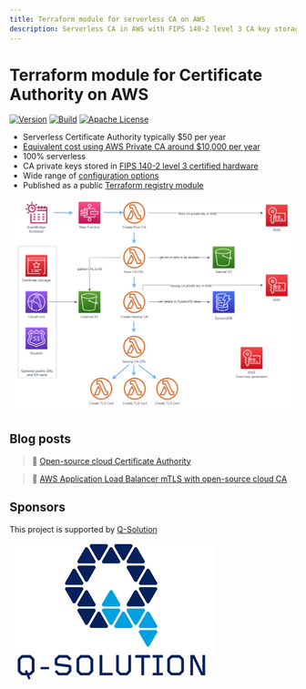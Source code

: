 ```yaml
---
title: Terraform module for serverless CA on AWS
description: Serverless CA in AWS with FIPS 140-2 level 3 CA key storage and cost typically under $5 per month
---
```

# Terraform module for Certificate Authority on AWS

[![Version](https://img.shields.io/github/v/release/serverless-ca/terraform-aws-ca)](https://github.com/serverless-ca/terraform-aws-ca/releases/tag/v0.1.0)
[![Build](https://img.shields.io/github/actions/workflow/status/serverless-ca/terraform-aws-ca/.github%2Fworkflows%2Fecdsa_default.yml?branch=main)](https://github.com/serverless-ca/terraform-aws-ca/actions/workflows/ecdsa_default.yml)
[![Apache License](https://img.shields.io/badge/License-Apache%20v2-green.svg)](https://github.com/serverless-ca/terraform-aws-ca/blob/main/LICENSE.md)

* Serverless Certificate Authority typically $50 per year
* [Equivalent cost using AWS Private CA around $10,000 per year](./faq.md#how-did-you-work-out-the-cost-comparison-with-aws-private-ca)
* 100% serverless
* CA private keys stored in [FIPS 140-2 level 3 certified hardware](https://aws.amazon.com/about-aws/whats-new/2023/05/aws-kms-hsm-fips-security-level-3)
* Wide range of [configuration options](options.md)
* Published as a public [Terraform registry module](https://registry.terraform.io/modules/serverless-ca/ca/aws/latest)

![Alt text](assets/images/ca-architecture-options.png?raw=true "CA architecture")

## Blog posts

> 📖 [Open-source cloud Certificate Authority](https://medium.com/@paulschwarzenberger/open-source-cloud-certificate-authority-75609439dfe7)

> 📖 [AWS Application Load Balancer mTLS with open-source cloud CA](https://medium.com/@paulschwarzenberger/aws-application-load-balancer-mtls-with-open-source-cloud-ca-277cb40d60c7)

## Sponsors
This project is supported by [Q-Solution](https://www.q-solution.co.uk)

![Alt text](assets/images/q-solution.png?raw=true "Q-Solution")
